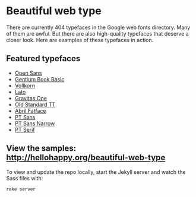 # Beautiful web type

There are currently 404 typefaces in the Google web fonts directory. Many of them are awful. But there are also high-quality typefaces that deserve a closer look. Here are examples of these typefaces in action.

## Featured typefaces

* [Open Sans](http://www.google.com/webfonts/specimen/Open+Sans)
* [Gentium Book Basic](http://www.google.com/webfonts/specimen/Gentium+Book+Basic)
* [Vollkorn](http://www.google.com/webfonts/specimen/Vollkorn)
* [Lato](http://www.google.com/webfonts/specimen/Lato)
* [Gravitas One](http://www.google.com/webfonts/specimen/Gravitas+One)
* [Old Standard TT](http://www.google.com/webfonts/specimen/Old+Standard+TT)
* [Abril Fatface](http://www.google.com/webfonts/specimen/Abril+Fatface)
* [PT Sans](http://www.google.com/webfonts/specimen/PT+Sans)
* [PT Sans Narrow](http://www.google.com/webfonts/specimen/PT+Sans+Narrow)
* [PT Serif](http://www.google.com/webfonts/specimen/PT+Serif)

## View the samples: http://hellohappy.org/beautiful-web-type

To view and update the repo locally, start the Jekyll server and watch the Sass files with:

    rake server


